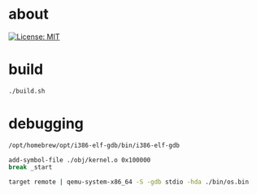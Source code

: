 # about

[![License: MIT](https://img.shields.io/badge/License-MIT-blue.svg)](https://opensource.org/licenses/MIT)

# build

```bash
./build.sh
```

# debugging

```bash
/opt/homebrew/opt/i386-elf-gdb/bin/i386-elf-gdb

add-symbol-file ./obj/kernel.o 0x100000
break _start

target remote | qemu-system-x86_64 -S -gdb stdio -hda ./bin/os.bin
```
